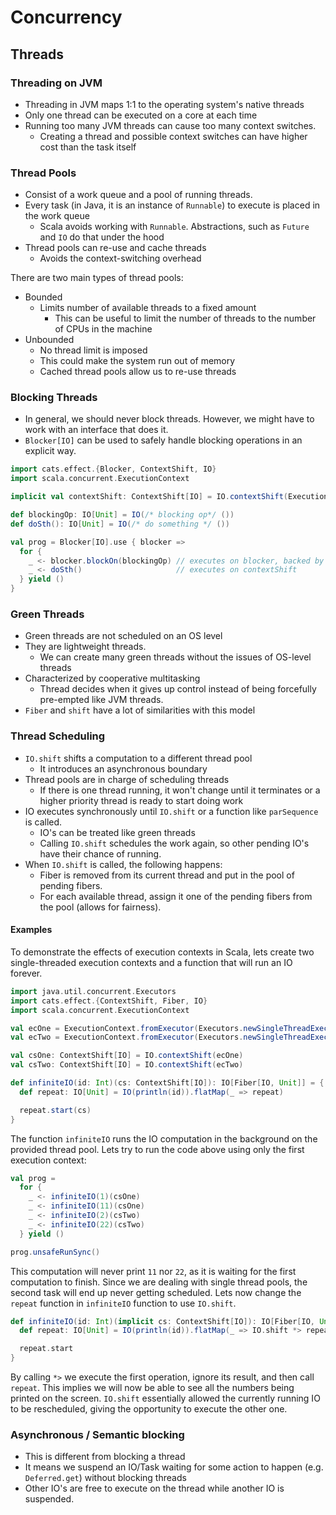 # Concurrency

## Threads
### Threading on JVM
- Threading in JVM maps 1:1 to the operating system's native threads
- Only one thread can be executed on a core at each time
- Running too many JVM threads can cause too many context switches.
	- Creating a thread and possible context switches can have higher cost than the task itself

### Thread Pools
- Consist of a work queue and a pool of running threads.
- Every task (in Java, it is an instance of `Runnable`) to execute is placed in the work queue
	- Scala avoids working with `Runnable`. Abstractions, such as `Future` and `IO` do that under the hood
- Thread pools can re-use and cache threads
	- Avoids the context-switching overhead

There are two main types of thread pools:
- Bounded
	- Limits number of available threads to a fixed amount
		- This can be useful to limit the number of threads to the number of CPUs in the machine
- Unbounded
	- No thread limit is imposed
	- This could make the system run out of memory
	- Cached thread pools allow us to re-use threads


### Blocking Threads
- In general, we should never block threads. However, we might have to work with an interface that does it.
- `Blocker[IO]` can be used to safely handle blocking operations in an explicit way.

```scala
import cats.effect.{Blocker, ContextShift, IO}
import scala.concurrent.ExecutionContext

implicit val contextShift: ContextShift[IO] = IO.contextShift(ExecutionContext.global)

def blockingOp: IO[Unit] = IO(/* blocking op*/ ())
def doSth(): IO[Unit] = IO(/* do something */ ())

val prog = Blocker[IO].use { blocker =>
  for {
    _ <- blocker.blockOn(blockingOp) // executes on blocker, backed by cached thread pool
    _ <- doSth()                     // executes on contextShift
  } yield ()
}
```

### Green Threads
- Green threads are not scheduled on an OS level
- They are lightweight threads. 
	- We can create many green threads without the issues of OS-level threads
- Characterized by cooperative multitasking
	- Thread decides when it gives up control instead of being forcefully pre-empted like JVM threads.
- `Fiber` and `shift` have a lot of similarities with this model

### Thread Scheduling
- `IO.shift` shifts a computation to a different thread pool
	- It introduces an asynchronous boundary
- Thread pools are in charge of scheduling threads
	- If there is one thread running, it won't change until it terminates or a higher priority thread is ready to start doing work
- IO executes synchronously until `IO.shift` or a function like `parSequence` is called.
	- IO's can be treated like green threads
	- Calling `IO.shift` schedules the work again, so other pending IO's have their chance of running.
- When `IO.shift` is called, the following happens:
	- Fiber is removed from its current thread and put in the pool of pending fibers.
	- For each available thread, assign it one of the pending fibers from the pool (allows for fairness).


#### Examples

To demonstrate the effects of execution contexts in Scala, lets create two single-threaded execution contexts and a function that will run an IO forever.

```scala
import java.util.concurrent.Executors
import cats.effect.{ContextShift, Fiber, IO}
import scala.concurrent.ExecutionContext

val ecOne = ExecutionContext.fromExecutor(Executors.newSingleThreadExecutor())
val ecTwo = ExecutionContext.fromExecutor(Executors.newSingleThreadExecutor())

val csOne: ContextShift[IO] = IO.contextShift(ecOne)
val csTwo: ContextShift[IO] = IO.contextShift(ecTwo)

def infiniteIO(id: Int)(cs: ContextShift[IO]): IO[Fiber[IO, Unit]] = {
  def repeat: IO[Unit] = IO(println(id)).flatMap(_ => repeat)

  repeat.start(cs)
}
```

The function `infiniteIO` runs the IO computation in the background on the provided thread pool. Lets try to run the code above using only the first execution context:

```scala
val prog =
  for {
    _ <- infiniteIO(1)(csOne)
    _ <- infiniteIO(11)(csOne)
    _ <- infiniteIO(2)(csTwo)
    _ <- infiniteIO(22)(csTwo)
  } yield ()

prog.unsafeRunSync()
```

This computation will never print `11` nor `22`, as it is waiting for the first computation to finish. Since we are dealing with single thread pools, the second task will end up never getting scheduled.
Lets now change the `repeat` function in `infiniteIO` function to use `IO.shift`.

```scala
def infiniteIO(id: Int)(implicit cs: ContextShift[IO]): IO[Fiber[IO, Unit]] = {
  def repeat: IO[Unit] = IO(println(id)).flatMap(_ => IO.shift *> repeat)

  repeat.start
}
```

By calling `*>` we execute the first operation, ignore its result, and then call `repeat`. This implies we will now be able to see all the numbers being printed on the screen. `IO.shift` essentially allowed the currently running IO to be rescheduled, giving the opportunity to execute the other one.

### Asynchronous / Semantic blocking
- This is different from blocking a thread
- It means we suspend an IO/Task waiting for some action to happen (e.g. `Deferred.get`) without blocking threads
- Other IO's are free to execute on the thread while another IO is suspended.

